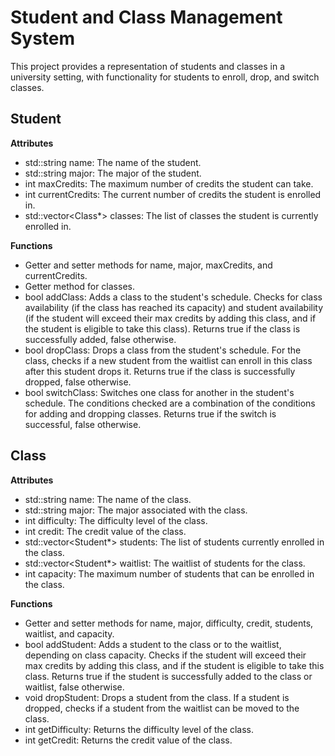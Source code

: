 # Student and Class Management System

This project provides a representation of students and classes in a university setting, with functionality for students to enroll, drop, and switch classes.

## Student

**Attributes**

* std::string name: The name of the student.
* std::string major: The major of the student.
* int maxCredits: The maximum number of credits the student can take.
* int currentCredits: The current number of credits the student is enrolled in.
* std::vector<Class*> classes: The list of classes the student is currently enrolled in.

**Functions**

* Getter and setter methods for name, major, maxCredits, and currentCredits.
* Getter method for classes.
* bool addClass: Adds a class to the student's schedule. Checks for class availability (if the class has reached its capacity) and student availability (if the student will exceed their max credits by adding this class, and if the student is eligible to take this class). Returns true if the class is successfully added, false otherwise.
* bool dropClass: Drops a class from the student's schedule. For the class, checks if a new student from the waitlist can enroll in this class after this student drops it. Returns true if the class is successfully dropped, false otherwise.
* bool switchClass: Switches one class for another in the student's schedule. The conditions checked are a combination of the conditions for adding and dropping classes. Returns true if the switch is successful, false otherwise.

## Class

**Attributes**

* std::string name: The name of the class.
* std::string major: The major associated with the class.
* int difficulty: The difficulty level of the class.
* int credit: The credit value of the class.
* std::vector<Student*> students: The list of students currently enrolled in the class.
* std::vector<Student*> waitlist: The waitlist of students for the class.
* int capacity: The maximum number of students that can be enrolled in the class.

**Functions**

* Getter and setter methods for name, major, difficulty, credit, students, waitlist, and capacity.
* bool addStudent: Adds a student to the class or to the waitlist, depending on class capacity. Checks if the student will exceed their max credits by adding this class, and if the student is eligible to take this class. Returns true if the student is successfully added to the class or waitlist, false otherwise.
* void dropStudent: Drops a student from the class. If a student is dropped, checks if a student from the waitlist can be moved to the class.
* int getDifficulty: Returns the difficulty level of the class.
* int getCredit: Returns the credit value of the class.
